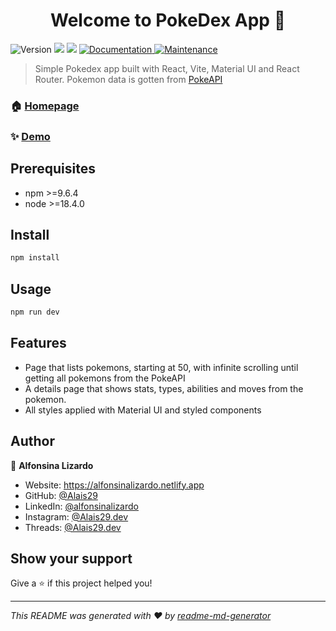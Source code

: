 <h1 align="center">Welcome to PokeDex App 👋</h1>
<p>
  <img alt="Version" src="https://img.shields.io/badge/version-1.0.0-blue.svg?cacheSeconds=2592000" />
  <img src="https://img.shields.io/badge/npm-%3E%3D9.6.4-blue.svg" />
  <img src="https://img.shields.io/badge/node-%3E%3D18.4.0-blue.svg" />
  <a href="https://github.com/Alais29/pokedex-techschool#readme" target="_blank">
    <img alt="Documentation" src="https://img.shields.io/badge/documentation-yes-brightgreen.svg" />
  </a>
  <a href="https://github.com/Alais29/pokedex-techschool/graphs/commit-activity" target="_blank">
    <img alt="Maintenance" src="https://img.shields.io/badge/Maintained%3F-yes-green.svg" />
  </a>
</p>

> Simple Pokedex app built with React, Vite, Material UI and React Router. Pokemon data is gotten from [PokeAPI](https://pokeapi.co/)

### 🏠 [Homepage](https://github.com/Alais29/pokedex-techschool#readme)
### ✨ [Demo]([https://mern-ecommerce-wiyh.onrender.com/](https://alais29dev--pokedex-techschool--pokedex-techschool-default.cdn.sierranegra.cloud/))

## Prerequisites

- npm >=9.6.4
- node >=18.4.0

## Install

```sh
npm install
```

## Usage

```sh
npm run dev
```

## Features

- Page that lists pokemons, starting at 50, with infinite scrolling until getting all pokemons from the PokeAPI
- A details page that shows stats, types, abilities and moves from the pokemon.
- All styles applied with Material UI and styled components

## Author

👤 **Alfonsina Lizardo**

- Website: https://alfonsinalizardo.netlify.app
- GitHub: [@Alais29](https://github.com/Alais29)
- LinkedIn: [@alfonsinalizardo](https://linkedin.com/in/alfonsinalizardo)
- Instagram: [@Alais29.dev](https://www.instagram.com/alais29.dev/)
- Threads: [@Alais29.dev](https://www.threads.net/@alais29.dev)

## Show your support

Give a ⭐️ if this project helped you!

---

_This README was generated with ❤️ by [readme-md-generator](https://github.com/kefranabg/readme-md-generator)_

